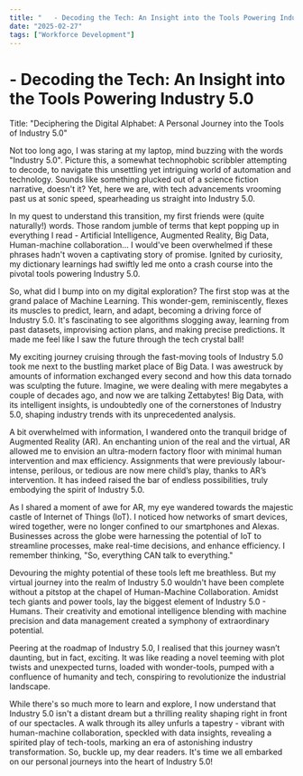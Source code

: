 ```yaml
---
title: "   - Decoding the Tech: An Insight into the Tools Powering Industry 5.0"
date: "2025-02-27"
tags: ["Workforce Development"]
---
```


#    - Decoding the Tech: An Insight into the Tools Powering Industry 5.0

Title: "Deciphering the Digital Alphabet: A Personal Journey into the Tools of Industry 5.0"

Not too long ago, I was staring at my laptop, mind buzzing with the words "Industry 5.0". Picture this, a somewhat technophobic scribbler attempting to decode, to navigate this unsettling yet intriguing world of automation and technology. Sounds like something plucked out of a science fiction narrative, doesn't it? Yet, here we are, with tech advancements vrooming past us at sonic speed, spearheading us straight into Industry 5.0. 

In my quest to understand this transition, my first friends were (quite naturally!) words. Those random jumble of terms that kept popping up in everything I read - Artificial Intelligence, Augmented Reality, Big Data, Human-machine collaboration... I would've been overwhelmed if these phrases hadn't woven a captivating story of promise. Ignited by curiosity, my dictionary learnings had swiftly led me onto a crash course into the pivotal tools powering Industry 5.0.

So, what did I bump into on my digital exploration? The first stop was at the grand palace of Machine Learning. This wonder-gem, reminiscently, flexes its muscles to predict, learn, and adapt, becoming a driving force of Industry 5.0. It's fascinating to see algorithms slogging away, learning from past datasets, improvising action plans, and making precise predictions. It made me feel like I saw the future through the tech crystal ball!

My exciting journey cruising through the fast-moving tools of Industry 5.0 took me next to the bustling market place of Big Data. I was awestruck by amounts of information exchanged every second and how this data tornado was sculpting the future. Imagine, we were dealing with mere megabytes a couple of decades ago, and now we are talking Zettabytes! Big Data, with its intelligent insights, is undoubtedly one of the cornerstones of Industry 5.0, shaping industry trends with its unprecedented analysis.

A bit overwhelmed with information, I wandered onto the tranquil bridge of Augmented Reality (AR). An enchanting union of the real and the virtual, AR allowed me to envision an ultra-modern factory floor with minimal human intervention and max efficiency. Assignments that were previously labour-intense, perilous, or tedious are now mere child’s play, thanks to AR’s intervention. It has indeed raised the bar of endless possibilities, truly embodying the spirit of Industry 5.0.

As I shared a moment of awe for AR, my eye wandered towards the majestic castle of Internet of Things (IoT). I noticed how networks of smart devices, wired together, were no longer confined to our smartphones and Alexas. Businesses across the globe were harnessing the potential of IoT to streamline processes, make real-time decisions, and enhance efficiency. I remember thinking, "So, everything CAN talk to everything."

Devouring the mighty potential of these tools left me breathless. But my virtual journey into the realm of Industry 5.0 wouldn't have been complete without a pitstop at the chapel of Human-Machine Collaboration. Amidst tech giants and power tools, lay the biggest element of Industry 5.0 - Humans. Their creativity and emotional intelligence blending with machine precision and data management created a symphony of extraordinary potential.

Peering at the roadmap of Industry 5.0, I realised that this journey wasn’t daunting, but in fact, exciting. It was like reading a novel teeming with plot twists and unexpected turns, loaded with wonder-tools, pumped with a confluence of humanity and tech, conspiring to revolutionize the industrial landscape. 

While there's so much more to learn and explore, I now understand that Industry 5.0 isn't a distant dream but a thrilling reality shaping right in front of our spectacles. A walk through its alley unfurls a tapestry - vibrant with human-machine collaboration, speckled with data insights, revealing a spirited play of tech-tools, marking an era of astonishing industry transformation. So, buckle up, my dear readers. It's time we all embarked on our personal journeys into the heart of Industry 5.0!
